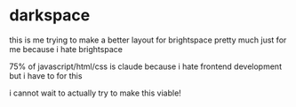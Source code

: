 # darkspace

this is me trying to make a better layout for brightspace pretty much just for me because i hate brightspace

75% of javascript/html/css is claude because i hate frontend development but i have to for this

i cannot wait to actually try to make this viable!
